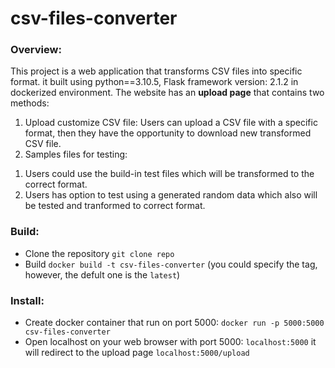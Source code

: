 # csv-files-converter

### Overview:
This project is a web application that transforms CSV files into specific format. it built using python==3.10.5, Flask framework version: 2.1.2 in dockerized environment.
The website has an **upload page** that contains two methods:
1) Upload customize CSV file: Users can upload a CSV file with a specific format, then they have the opportunity to download new transformed CSV file.
2) Samples files for testing:
1. Users could use the build-in test files which will be transformed to the correct format.
2. Users has option to test using a generated random data which also will be tested and tranformed to correct format.

### Build:
- Clone the repository `git clone repo`
- Build `docker build -t csv-files-converter` (you could specify the tag, however, the defult one is the `latest`)

### Install:
- Create docker container that run on port 5000: `docker run -p 5000:5000 csv-files-converter`
- Open localhost on your web browser with port 5000: `localhost:5000` it will redirect to the upload page `localhost:5000/upload`
